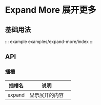<!--
 * @Description: 信息框
 * @Date: 2024-06-28 17:36:26
 * @LastEditTime: 2024-10-30 18:14:00
-->

# Expand More 展开更多

## 基础用法

::: example
examples/expand-more/index
:::

## API

### 插槽

<div class="doc-table column3">

| 插槽名 | 说明           |     |
| ------ | -------------- | --- |
| expand | 显示展开的内容 |     |

</div>
